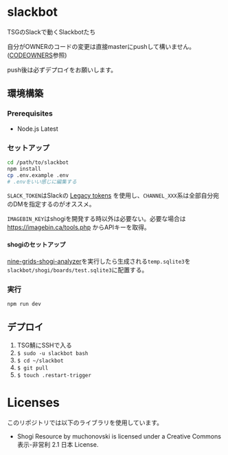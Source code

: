 # slackbot

TSGのSlackで動くSlackbotたち

自分がOWNERのコードの変更は直接masterにpushして構いません。 ([CODEOWNERS](CODEOWNERS)参照)

push後は必ずデプロイをお願いします。

## 環境構築

### Prerequisites

* Node.js Latest

### セットアップ

```sh
cd /path/to/slackbot
npm install
cp .env.example .env
# .envをいい感じに編集する
```

`SLACK_TOKEN`はSlackの [Legacy tokens](https://api.slack.com/custom-integrations/legacy-tokens) を使用し、`CHANNEL_XXX`系は全部自分宛のDMを指定するのがオススメ。

`IMAGEBIN_KEY`はshogiを開発する時以外は必要ない。必要な場合は https://imagebin.ca/tools.php からAPIキーを取得。

#### shogiのセットアップ

[nine-grids-shogi-analyzer](https://github.com/hakatashi/nine-grids-shogi-analyzer)を実行したら生成される`temp.sqlite3`を`slackbot/shogi/boards/test.sqlite3`に配置する。

### 実行

```sh
npm run dev
```

## デプロイ

1. TSG鯖にSSHで入る
2. `$ sudo -u slackbot bash`
3. `$ cd ~/slackbot`
4. `$ git pull`
5. `$ touch .restart-trigger`

# Licenses

このリポジトリでは以下のライブラリを使用しています。

* Shogi Resource by muchonovski is licensed under a Creative Commons 表示-非営利 2.1 日本 License.
